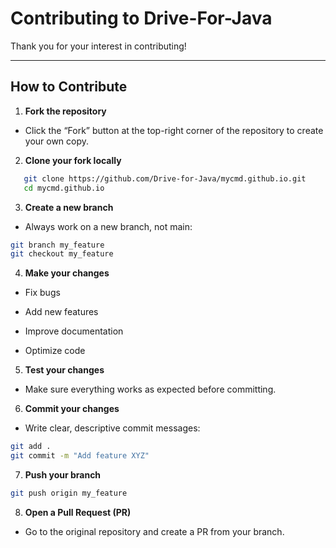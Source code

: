 # Contributing to Drive-For-Java

Thank you for your interest in contributing!

---

## How to Contribute

1. **Fork the repository**  

- Click the “Fork” button at the top-right corner of the repository to create your own copy.

2. **Clone your fork locally**  

```bash
   git clone https://github.com/Drive-for-Java/mycmd.github.io.git
   cd mycmd.github.io
```

3. **Create a new branch**
- Always work on a new branch, not main:
```bash
git branch my_feature
git checkout my_feature
```

4. **Make your changes**

- Fix bugs

- Add new features

- Improve documentation

- Optimize code

5. **Test your changes**

- Make sure everything works as expected before committing.

6. **Commit your changes**

- Write clear, descriptive commit messages:

```bash
git add .
git commit -m "Add feature XYZ"
```

7. **Push your branch**

```bash
git push origin my_feature
```

8. **Open a Pull Request (PR)**

- Go to the original repository and create a PR from your branch.
